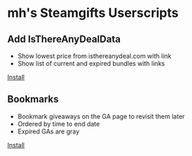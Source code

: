 # mh's Steamgifts Userscripts

## Add IsThereAnyDealData
* Show lowest price from isthereanydeal.com  with link
* Show list of current and expired bundles with links

[Install](https://raw.githubusercontent.com/maherm/steamgifts_scripts/master/sg_add_isthereanydeal_data.user.js)


## Bookmarks
* Bookmark giveaways on the GA page to revisit them later
* Ordered by time to end date
* Expired GAs are gray

[Install](https://github.com/maherm/steamgifts_scripts/raw/master/sg_bookmarks.user.js)

